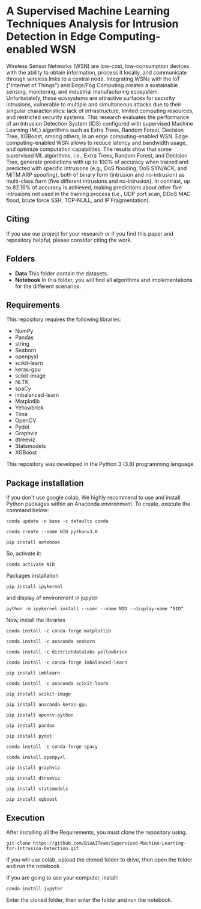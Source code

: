 # A Supervised Machine Learning Techniques Analysis for Intrusion Detection in Edge Computing-enabled WSN
Wireless Sensor Networks (WSN) are low-cost, low-consumption devices with the ability to obtain information, process it locally, and communicate through wireless links to a central node. Integrating WSNs with the IoT ("Internet of Things") and Edge/Fog Computing creates a sustainable sensing, monitoring, and industrial manufacturing ecosystem. Unfortunately, these ecosystems are attractive surfaces for security intrusions, vulnerable to multiple and simultaneous attacks due to their singular characteristics: lack of infrastructure, limited computing resources, and restricted security systems.
This research evaluates the performance of an Intrusion Detection System (IDS) configured with supervised Machine Learning (ML) algorithms such as Extra Trees, Random Forest, Decision Tree, XGBoost, among others, in an edge computing-enabled WSN. Edge computing-enabled WSN allows to reduce latency and bandwidth usage, and optimize computation capabilities. The results show that some supervised ML algorithms, i.e.,  Extra Trees, Random Forest, and Decision Tree, generate predictions with up to 100% of accuracy when trained and predicted with specific intrusions (e.g., DoS flooding, DoS SYN/ACK, and  MiTM ARP spoofing), both of binary form (intrusion and no-intrusion) as multi-class form (five different intrusions and no-intrusion). In contrast, up to 82.16% of accuracy is achieved, making predictions about other five intrusions not used in the training process (i.e., UDP port scan, DDoS MAC flood, brute force SSH, TCP-NULL, and IP Fragmentation). 

## Citing

If you use our project for your research or if you find this paper and repository helpful, please consider citing the work.

## Folders

- **Data** This folder contain the datasets.
- **Notebook** In this folder, you will find all algorithms and implementations for the different scenarios. 

## Requirements
This repository requires the following libraries:

- NumPy
- Pandas
- string
- Seaborn
- openpyxl
- scikit-learn
- keras-gpu
- scikit-image
- NLTK
- spaCy
- imbalanced-learn
- Matplotlib
- Yellowbrick
- Time
- OpenCV
- Pydot
- Graphviz
- dtreeviz
- Statsmodels
- XGBoost

This repository was developed in the Python 3 (3.8) programming language.

## Package installation

If you don't use google colab, We highly recommend to use and install Python packages within an Anaconda environment. To create, execute the command below:
```
conda update -n base -c defaults conda
```
```
conda create --name NID python=3.8
```
```
pip install notebook
```
So, activate it:
```
conda activate NID
```
Packages installation
```
pip install ipykernel
```
and display of environment in jupyter
```
python -m ipykernel install --user --name NID --display-name "NID"
```
Now, install the libraries
```
conda install -c conda-forge matplotlib
```
```
conda install -c anaconda seaborn
```
```
conda install -c districtdatalabs yellowbrick
```
```
conda install -c conda-forge imbalanced-learn
```
```
pip install imblearn
```
```
conda install -c anaconda scikit-learn
```
```
pip install scikit-image
```
```
pip install anaconda keras-gpu
```
```
pip install opencv-python
```
```
pip install pandas
```
```
pip install pydot
```
```
conda install -c conda-forge spacy
```
```
conda install openpyxl
```
```
pip install graphviz
```
```
pip install dtreeviz
```
```
pip install statsmodels
```
```
pip install xgboost
```

## Execution
After installing all the Requirements, you must clone the repository using.
```
git clone https://github.com/BioAITeam/Supervised-Machine-Learning-for-Intrusion-Detection.git
```
If you will use colab, upload the cloned folder to drive, then open the folder and run the notebook.

If you are going to use your computer, install:
```
conda install jupyter 
```
Enter the cloned folder, then enter the folder and run the notebook.

